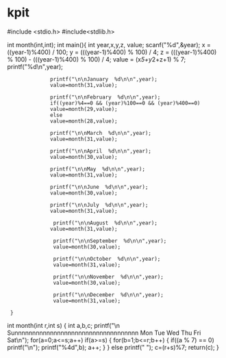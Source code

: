 # kpit
#include <stdio.h>
#include<stdlib.h>

 int month(int,int);
    int main(){
                  int year,x,y,z, value;
                  scanf("%d",&year);
                  x = ((year-1)%400) / 100;
                  y = (((year-1)%400) % 100) / 4;
                  z = (((year-1)%400) % 100) - (((year-1)%400) % 100) / 4;
                  value = (x*5+y*2+z+1) % 7;
                  printf("%d\n",year);
                  
                  printf("\n\nJanuary  %d\n\n",year);
                  value=month(31,value);
                 
                  printf("\n\nFebruary  %d\n\n",year);
                  if((year)%4==0 && (year)%100==0 && (year)%400==0)
                  value=month(29,value);
                  else
                  value=month(28,value);
               
                  printf("\n\nMarch  %d\n\n",year);
                  value=month(31,value);
                  
                  printf("\n\nApril  %d\n\n",year);
                  value=month(30,value);
                
                  printf("\n\nMay  %d\n\n",year);
                  value=month(31,value);
                 
                  printf("\n\nJune  %d\n\n",year);
                  value=month(30,value);
                  
                  printf("\n\nJuly  %d\n\n",year);
                  value=month(31,value);
                  
                   printf("\n\nAugust  %d\n\n",year);
                  value=month(31,value);
                  
                   printf("\n\nSeptember  %d\n\n",year);
                   value=month(30,value);
                   
                   printf("\n\nOctober  %d\n\n",year);
                   value=month(31,value);
                   
                   printf("\n\nNovember  %d\n\n",year);
                   value=month(30,value);
                   
                   printf("\n\nDecember  %d\n\n",year);
                   value=month(31,value);
   
     }
int month(int r,int s)
     {
                   int a,b,c;
                   printf("\n Sunnnnnnnnnnnnnnnnnnnnnnnnnnnnnnnnnnn Mon Tue Wed Thu Fri Sat\n");
                   for(a=0;a<=s;a++)
                   if(a>=s)
                   {
                   for(b=1;b<=r;b++)
                   {
                    if((a % 7) == 0)
                    printf("\n");
                    printf("%4d",b);
                    a++;
                    }
                    }
                    else
                    printf("  ");
                    c=(r+s)%7;
    return(c);
    }
                 
